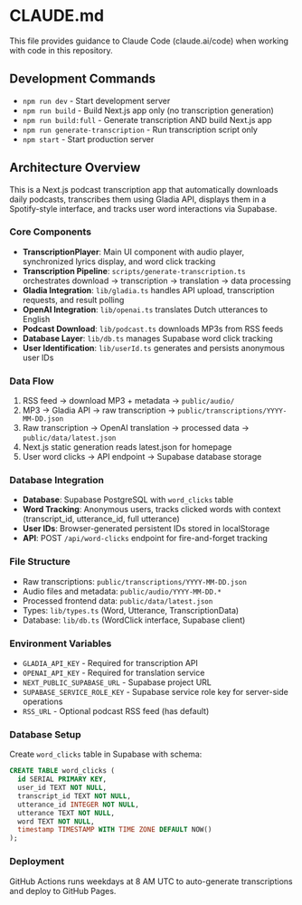 # CLAUDE.md

This file provides guidance to Claude Code (claude.ai/code) when working with code in this repository.

## Development Commands

- `npm run dev` - Start development server
- `npm run build` - Build Next.js app only (no transcription generation)
- `npm run build:full` - Generate transcription AND build Next.js app
- `npm run generate-transcription` - Run transcription script only
- `npm start` - Start production server

## Architecture Overview

This is a Next.js podcast transcription app that automatically downloads daily podcasts, transcribes them using Gladia API, displays them in a Spotify-style interface, and tracks user word interactions via Supabase.

### Core Components
- **TranscriptionPlayer**: Main UI component with audio player, synchronized lyrics display, and word click tracking
- **Transcription Pipeline**: `scripts/generate-transcription.ts` orchestrates download → transcription → translation → data processing
- **Gladia Integration**: `lib/gladia.ts` handles API upload, transcription requests, and result polling
- **OpenAI Integration**: `lib/openai.ts` translates Dutch utterances to English
- **Podcast Download**: `lib/podcast.ts` downloads MP3s from RSS feeds
- **Database Layer**: `lib/db.ts` manages Supabase word click tracking
- **User Identification**: `lib/userId.ts` generates and persists anonymous user IDs

### Data Flow
1. RSS feed → download MP3 + metadata → `public/audio/`
2. MP3 → Gladia API → raw transcription → `public/transcriptions/YYYY-MM-DD.json`
3. Raw transcription → OpenAI translation → processed data → `public/data/latest.json`
4. Next.js static generation reads latest.json for homepage
5. User word clicks → API endpoint → Supabase database storage

### Database Integration
- **Database**: Supabase PostgreSQL with `word_clicks` table
- **Word Tracking**: Anonymous users, tracks clicked words with context (transcript_id, utterance_id, full utterance)
- **User IDs**: Browser-generated persistent IDs stored in localStorage
- **API**: POST `/api/word-clicks` endpoint for fire-and-forget tracking

### File Structure
- Raw transcriptions: `public/transcriptions/YYYY-MM-DD.json`
- Audio files and metadata: `public/audio/YYYY-MM-DD.*`
- Processed frontend data: `public/data/latest.json`
- Types: `lib/types.ts` (Word, Utterance, TranscriptionData)
- Database: `lib/db.ts` (WordClick interface, Supabase client)

### Environment Variables
- `GLADIA_API_KEY` - Required for transcription API
- `OPENAI_API_KEY` - Required for translation service
- `NEXT_PUBLIC_SUPABASE_URL` - Supabase project URL
- `SUPABASE_SERVICE_ROLE_KEY` - Supabase service role key for server-side operations
- `RSS_URL` - Optional podcast RSS feed (has default)

### Database Setup
Create `word_clicks` table in Supabase with schema:
```sql
CREATE TABLE word_clicks (
  id SERIAL PRIMARY KEY,
  user_id TEXT NOT NULL,
  transcript_id TEXT NOT NULL,
  utterance_id INTEGER NOT NULL,
  utterance TEXT NOT NULL,
  word TEXT NOT NULL,
  timestamp TIMESTAMP WITH TIME ZONE DEFAULT NOW()
);
```

### Deployment
GitHub Actions runs weekdays at 8 AM UTC to auto-generate transcriptions and deploy to GitHub Pages.